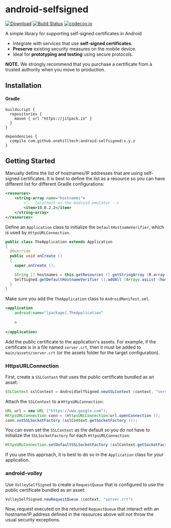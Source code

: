 android-selfsigned
==================

[![Download](https://jitpack.io/v/onehilltech/android-selfsigned.svg)](https://jitpack.io/#onehilltech/android-selfsigned)
[![Build Status](https://travis-ci.org/onehilltech/android-selfsigned.svg)](https://travis-ci.org/onehilltech/android-selfsigned)
[![codecov.io](http://codecov.io/github/onehilltech/android-selfsigned/coverage.svg?branch=master)](http://codecov.io/github/onehilltech/android-selfsigned?branch=master)

A simple library for supporting self-signed certificates in Android

* Integrate with services that use **self-signed certificates**.
* **Preserve** existing security measures on the mobile device.
* Ideal for **prototyping and testing** using secure protocols.

**NOTE.** We strongly recommend that you purchase a certificate from a trusted authority 
when you move to production.

## Installation

#### Gradle

```
buildscript {
  repositories {
    maven { url "https://jitpack.io" }
  }
}

dependencies {
  compile com.github.onehilltech:android-selfsigned:x.y.z
}
```

## Getting Started

Manually define the list of hostnames/IP addresses that are using self-signed 
certificates. It is best to define the list as a resource so you can have
different list for different Gradle configurations:

```xml
<resources>
    <string-array name="hostnames">
        <!-- localhost on the Android emulator -->
        <item>10.0.2.2</item>
    </string-array>
</resources>
```

Define an `Application` class to initialize the `DefaultHostnameVerifier`, 
which is used by `HttpsURLConnection`.

```java
public class TheApplication extends Application 
{
  @Override
  public void onCreate ()
  {
    super.onCreate ();

    String [] hostnames = this.getResources ().getStringArray (R.array.hostnames);
    SelfSigned.getDefaultHostnameVerifier ().addAll (Arrays.asList (hostnames));
  }
}
```

Make sure you add the `TheApplication` class to `AndroidManifest.xml`.

```xml
<application
    android:name="[package].TheApplication"
    
    >
    
</application>
```

Add the public certificate to the application's assets. For example, if
the certificate is in a file named `server.crt`, then it must be added
to `main/assets/server.crt` (or the assets folder for the target configuration).

### HttpsURLConnection

First, create a `SSLContext` that uses the public certificate bundled as an
asset:

```java
SSLContext sslContext = AndroidSelfSigned.newSSLContext (context, "server.crt");
```

Attach the `SSLContext` to a `HttpsURLConnection`:

```java
URL url = new URL ("https://www.google.com");
HttpsURLConnection conn = (HttpsURLConnection)url.openConnection ();
conn.setSSLSocketFactory (sslContext.getSocketFactory ());
```

You can even set the `SSLContext` as the default so you do not have to initialize
the `SSLSocketFactory` for each `HttpsURLConnection`:

```java
HttpsURLConnection.setDefaultSSLSocketFactory (sslContext.getSocketFactory ());
```

If you use this approach, it is best to do so in the `Application` class for
your application.

### android-volley

Use `VolleySelfSigned` to create a `RequestQueue` that is configured to use the
public certificate bundled as an asset:

```java
VolleySelfSigned.newRequestQueue (context, "server.crt")
```

Now, request executed on the returned `RequestQueue` that interact with an 
hostname/IP address defined in the resources above will not throw the usual 
security exceptions.
